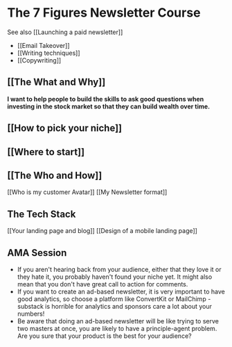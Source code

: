 # The 7 Figures Newsletter Course

See also [[Launching a paid newsletter]]

- [[Email Takeover]]
- [[Writing techniques]]
- [[Copywriting]]



## [[The What and Why]]

**I want to help people to build the skills to ask good questions when investing in the stock market so that they can build wealth over time.**

## [[How to pick your niche]]
## [[Where to start]]
## [[The Who and How]]

[[Who is my customer Avatar]]
[[My Newsletter format]]


## The Tech Stack
[[Your landing page and blog]]
[[Design of a mobile landing page]]


  





## AMA Session

- If you aren't hearing back from your audience, either that they love it or they hate it, you probably haven't found your niche yet. It might also mean that you don't have great call to action for comments.
- If you want to create an ad-based newsletter, it is very important to have good analytics, so choose a platform like ConvertKit or MailChimp - substack is horrible for analytics and sponsors care a lot about your numbers!
- Be aware that doing an ad-based newsletter will be like trying to serve two masters at once, you are likely to have a principle-agent problem. Are you sure that your product is the best for your audience?
